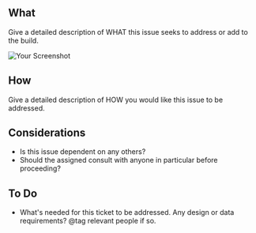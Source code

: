 ## What
Give a detailed description of WHAT this issue seeks to address or add to the build.

![Your Screenshot](http://url/to/img.png)

## How
Give a detailed description of HOW you would like this issue to be addressed.

## Considerations
* Is this issue dependent on any others?
* Should the assigned consult with anyone in particular before proceeding?

## To Do
* What's needed for this ticket to be addressed. Any design or data requirements? @tag relevant people if so.
